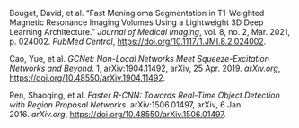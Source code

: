 

Bouget, David, et al. “Fast Meningioma Segmentation in T1-Weighted Magnetic Resonance Imaging Volumes Using a Lightweight 3D Deep Learning Architecture.” _Journal of Medical Imaging_, vol. 8, no. 2, Mar. 2021, p. 024002. _PubMed Central_, https://doi.org/10.1117/1.JMI.8.2.024002.

Cao, Yue, et al. _GCNet: Non-Local Networks Meet Squeeze-Excitation Networks and Beyond_. 1, arXiv:1904.11492, arXiv, 25 Apr. 2019. _arXiv.org_, https://doi.org/10.48550/arXiv.1904.11492.


Ren, Shaoqing, et al. _Faster R-CNN: Towards Real-Time Object Detection with Region Proposal Networks_. arXiv:1506.01497, arXiv, 6 Jan. 2016. _arXiv.org_, https://doi.org/10.48550/arXiv.1506.01497.